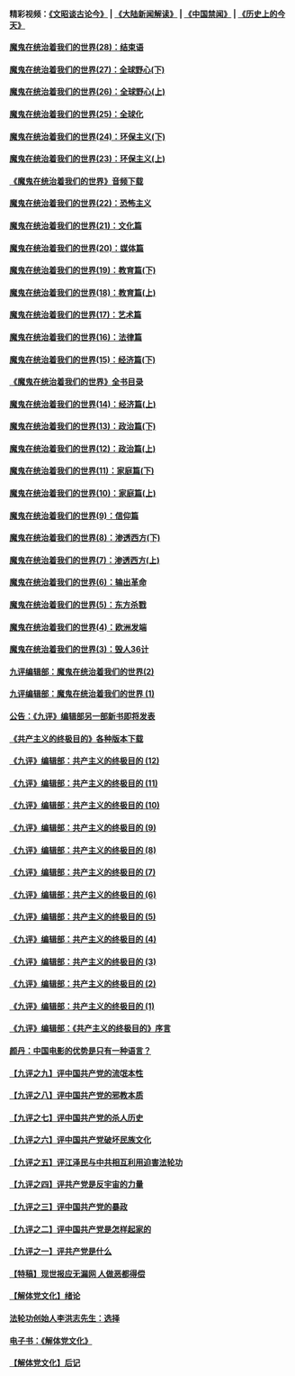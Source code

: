 #### 精彩视频：[《文昭谈古论今》](https://github.com/gfw-breaker/wenzhao/blob/master/README.md?t=12301230) | [《大陆新闻解读》](https://github.com/gfw-breaker/ntdtv-comedy/blob/master/README.md?t=12301230) | [《中国禁闻》](https://github.com/gfw-breaker/ntdtv-news/blob/master/README.md?t=12301230) | [《历史上的今天》](https://github.com/gfw-breaker/today-in-history/blob/master/README.md?t=12301230) 

#### [魔鬼在统治着我们的世界(28)：结束语](../pages/nsc422/n10936246.md?t=12301230) 

#### [魔鬼在统治着我们的世界(27)：全球野心(下)](../pages/nsc422/n10928319.md?t=12301230) 

#### [魔鬼在统治着我们的世界(26)：全球野心(上)](../pages/nsc422/n10900318.md?t=12301230) 

#### [魔鬼在统治着我们的世界(25)：全球化](../pages/nsc422/n10788205.md?t=12301230) 

#### [魔鬼在统治着我们的世界(24)：环保主义(下)](../pages/nsc422/n10695307.md?t=12301230) 

#### [魔鬼在统治着我们的世界(23)：环保主义(上)](../pages/nsc422/n10688613.md?t=12301230) 

#### [《魔鬼在统治着我们的世界》音频下载](../pages/nsc422/n10635553.md?t=12301230) 

#### [魔鬼在统治着我们的世界(22)：恐怖主义](../pages/nsc422/n10614727.md?t=12301230) 

#### [魔鬼在统治着我们的世界(21)：文化篇](../pages/nsc422/n10597706.md?t=12301230) 

#### [魔鬼在统治着我们的世界(20)：媒体篇](../pages/nsc422/n10586579.md?t=12301230) 

#### [魔鬼在统治着我们的世界(19)：教育篇(下)](../pages/nsc422/n10564808.md?t=12301230) 

#### [魔鬼在统治着我们的世界(18)：教育篇(上)](../pages/nsc422/n10526970.md?t=12301230) 

#### [魔鬼在统治着我们的世界(17)：艺术篇](../pages/nsc422/n10499093.md?t=12301230) 

#### [魔鬼在统治着我们的世界(16)：法律篇](../pages/nsc422/n10485969.md?t=12301230) 

#### [魔鬼在统治着我们的世界(15)：经济篇(下)](../pages/nsc422/n10469975.md?t=12301230) 

#### [《魔鬼在统治着我们的世界》全书目录](../pages/nsc422/n10464261.md?t=12301230) 

#### [魔鬼在统治着我们的世界(14)：经济篇(上)](../pages/nsc422/n10457370.md?t=12301230) 

#### [魔鬼在统治着我们的世界(13)：政治篇(下)](../pages/nsc422/n10448270.md?t=12301230) 

#### [魔鬼在统治着我们的世界(12)：政治篇(上)](../pages/nsc422/n10444576.md?t=12301230) 

#### [魔鬼在统治着我们的世界(11)：家庭篇(下)](../pages/nsc422/n10440961.md?t=12301230) 

#### [魔鬼在统治着我们的世界(10)：家庭篇(上)](../pages/nsc422/n10435448.md?t=12301230) 

#### [魔鬼在统治着我们的世界(9)：信仰篇](../pages/nsc422/n10432159.md?t=12301230) 

#### [魔鬼在统治着我们的世界(8)：渗透西方(下)](../pages/nsc422/n10429603.md?t=12301230) 

#### [魔鬼在统治着我们的世界(7)：渗透西方(上)](../pages/nsc422/n10426013.md?t=12301230) 

#### [魔鬼在统治着我们的世界(6)：输出革命](../pages/nsc422/n10421536.md?t=12301230) 

#### [魔鬼在统治着我们的世界(5)：东方杀戮](../pages/nsc422/n10417707.md?t=12301230) 

#### [魔鬼在统治着我们的世界(4)：欧洲发端](../pages/nsc422/n10414890.md?t=12301230) 

#### [魔鬼在统治着我们的世界(3)：毁人36计](../pages/nsc422/n10411583.md?t=12301230) 

#### [九评编辑部：魔鬼在统治着我们的世界(2)](../pages/nsc422/n10410036.md?t=12301230) 

#### [九评编辑部：魔鬼在统治着我们的世界 (1)](../pages/nsc422/n10406825.md?t=12301230) 

#### [公告：《九评》编辑部另一部新书即将发表](../pages/nsc422/n10405104.md?t=12301230) 

#### [《共产主义的终极目的》各种版本下载](../pages/nsc422/n10022138.md?t=12301230) 

#### [《九评》编辑部：共产主义的终极目的 (12)](../pages/nsc422/n9933272.md?t=12301230) 

#### [《九评》编辑部：共产主义的终极目的 (11)](../pages/nsc422/n9924973.md?t=12301230) 

#### [《九评》编辑部：共产主义的终极目的 (10)](../pages/nsc422/n9920883.md?t=12301230) 

#### [《九评》编辑部：共产主义的终极目的 (9)](../pages/nsc422/n9916363.md?t=12301230) 

#### [《九评》编辑部：共产主义的终极目的 (8)](../pages/nsc422/n9912488.md?t=12301230) 

#### [《九评》编辑部：共产主义的终极目的 (7)](../pages/nsc422/n9901176.md?t=12301230) 

#### [《九评》编辑部：共产主义的终极目的 (6)](../pages/nsc422/n9899359.md?t=12301230) 

#### [《九评》编辑部：共产主义的终极目的 (5)](../pages/nsc422/n9893174.md?t=12301230) 

#### [《九评》编辑部：共产主义的终极目的 (4)](../pages/nsc422/n9891246.md?t=12301230) 

#### [《九评》编辑部：共产主义的终极目的 (3)](../pages/nsc422/n9879879.md?t=12301230) 

#### [《九评》编辑部：共产主义的终极目的 (2)](../pages/nsc422/n9876205.md?t=12301230) 

#### [《九评》编辑部：共产主义的终极目的 (1)](../pages/nsc422/n9865857.md?t=12301230) 

#### [《九评》编辑部：《共产主义的终极目的》序言](../pages/nsc422/n9862666.md?t=12301230) 

#### [颜丹：中国电影的优势是只有一种语言？](../pages/nsc422/n9583062.md?t=12301230) 

#### [【九评之九】评中国共产党的流氓本性](../pages/nsc422/n737542.md?t=12301230) 

#### [【九评之八】评中国共产党的邪教本质](../pages/nsc422/n735942.md?t=12301230) 

#### [【九评之七】评中国共产党的杀人历史](../pages/nsc422/n733806.md?t=12301230) 

#### [【九评之六】评中国共产党破坏民族文化](../pages/nsc422/n731667.md?t=12301230) 

#### [【九评之五】评江泽民与中共相互利用迫害法轮功](../pages/nsc422/n730058.md?t=12301230) 

#### [【九评之四】评共产党是反宇宙的力量](../pages/nsc422/n727814.md?t=12301230) 

#### [【九评之三】评中国共产党的暴政](../pages/nsc422/n725597.md?t=12301230) 

#### [【九评之二】评中国共产党是怎样起家的](../pages/nsc422/n723946.md?t=12301230) 

#### [【九评之一】评共产党是什么](../pages/nsc422/n722529.md?t=12301230) 

#### [【特稿】现世报应无漏网 人做恶都得偿](../pages/nsc422/n4215167.md?t=12301230) 

#### [【解体党文化】绪论](../pages/nsc422/n1449356.md?t=12301230) 

#### [法轮功创始人李洪志先生：选择](../pages/nsc422/n3580738.md?t=12301230) 

#### [电子书：《解体党文化》](../pages/nsc422/n1573484.md?t=12301230) 

#### [【解体党文化】后记](../pages/nsc422/n1531999.md?t=12301230) 

